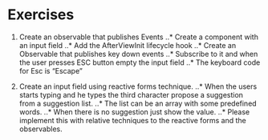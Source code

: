 # Exercises

1. Create an observable that publishes Events
   ..* Create a component with an input field
   ..* Add the AfterViewInit lifecycle hook
   ..* Create an Observable that publishes key down events
   ..* Subscribe to it and when the user presses ESC button empty the input field
   ..* The keyboard code for Esc is “Escape”

2. Create an input field using reactive forms technique.
   ..* When the users starts typing and he types the third character propose a suggestion from a suggestion list.
   ..* The list can be an array with some predefined words.
   ..* When there is no suggestion just show the value.
   ..* Please implement this with relative techniques to the reactive forms and the observables.
